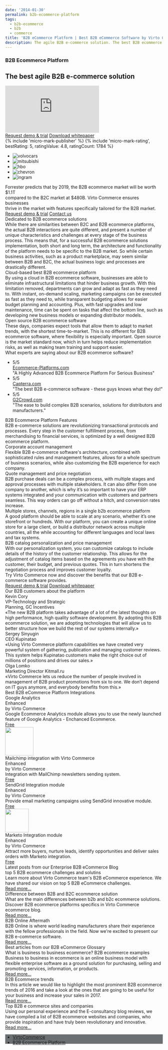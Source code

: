 ```yaml
---
date: '2014-01-30'
permalink: b2b-ecommerce-platform
tags:
  - b2b-ecommerce
  - b2b
  - commerce
title: 'B2B eCommerce Platform | Best B2B eCommerce Software by Virto Commerce'
description: The agile B2B e-commerce solution. The best B2B ecommerce software developers deserve.
---
```

<section itemscope itemtype="http://schema.org/Article">
    <meta itemprop="author" content="Virtocommerce">
    <meta itemprop="datePublished" content="2017-09-06">
    <meta itemprop="dateModified" content="2018-02-22">
    <section class="enterprise" data-name="section">
        <div class="section-inner responsive">
            <div itemprop="mainEntityOfPage">
                <h1 itemprop="headline" class="section-t">B2B Ecommerce Platform</h1>
                <h2 class="section-descr">The best agile B2B e-commerce solution</h2>
            </div>
            <div class="mac">
                <div class="inner">
                    <iframe id="video" src="https://www.youtube.com/embed/22BMH86RQys?ecver=1" allowfullscreen="" frameborder="0"></iframe>
                </div>
            </div>
            <div class="section-actions">
                <a href="/try-now" class="button white fill">Request demo & trial</a>
                <a href="/features/for-business-professionals" class="button white">Download whitepaper</a>
            </div>
        </div>
    </section>
    <div itemprop="articleBody" class="vc-sections-container">
        <!-- <section class="ecommerce" data-name="section">
        <div class="section-inner responsive">
            <div class="cols">
                <div itemprop="mainEntityOfPage" class="col">
                    <div itemprop="headline" class="section-t">B2B Ecommerce Platform</div>
                    <div class="section-descr">The best agile B2B e-commerce solution</div>
                    <div class="section-actions">
                        <a href="/try-now" class="button white fill">Request demo & trial</a>
                        <a href="/features/for-business-professionals" class="button white">Download whitepaper</a>
                    </div>
                </div>
                <div class="col">
                    <div class="mac">
                        <div class="inner">
                            <iframe id="video" src="https://www.youtube.com/embed/22BMH86RQys?ecver=1" allowfullscreen="" frameborder="0"></iframe>
                        </div>
                    </div>
                </div>
            </div>
        </div>
    </section> -->
        {% include 'micro-mark-publisher' %}
        {% include 'micro-mark-rating', bestRating: 5, ratingValue: 4.8, ratingCount: 1784 %}
        <section class="costumers" data-name="section">
            <ul class="list responsive">
                <li class="list-item">
                    <a class="list-link">
                        <img src="assets/images/casestudies/volvocars-logo.jpg" alt="volvocars" class="list-pic">
                    </a>
                </li>
                <li class="list-item">
                    <a class="list-link">
                        <img src="assets/images/casestudies/mitsubishi.png" alt="mitsubishi" class="list-pic">
                    </a>
                </li>
                <li class="list-item">
                    <a class="list-link">
                        <img src="assets/images/casestudies/hbo.png" alt="hbo" class="list-pic">
                    </a>
                </li>
                <li class="list-item">
                    <a class="list-link">
                        <img src="assets/images/casestudies/chevron.jpg" alt="chevron" class="list-pic">
                    </a>
                </li>
                <li class="list-item">
                    <a class="list-link">
                        <img src="assets/images/casestudies/ingram-micro.png" alt="ingram" class="list-pic">
                    </a>
                </li>
            </ul>
        </section>
        <section class="product-descr" data-name="section">
            <div class="section-inner responsive">
                <div class="product-info">
                    <div class="section-descr">
                        Forrester predicts that by 2019, the B2B eсommerce market will be worth $1.1T <br>
                        compared to the B2C market at $480B. Virto Commerce ensures businesses <br>
                        thrive in the market with features specifically tailored for the B2B market.
                    </div>
                    <div class="section-actions">
                        <a href="/try-now" class="button fill">Request demo &amp; trial</a>
                        <a href="/contact-us" class="button striped">Contact us</a>
                    </div>
                </div>
            </div>
        </section>
        <section class="section" data-name="section">
            <div class="section-row responsive">
                <div class="section-cnt">
                    <div class="section-img">
                        <span itemprop="image" itemscope itemtype="https://schema.org/ImageObject">
                            <img itemprop="url contentUrl" class="section-pic" src="assets/images/b2b/ecommerce-solutions.jpg" alt="">
                            <meta itemprop="width" content="300">
                            <meta itemprop="height" content="186">
                        </span>
                    </div>
                    <div class="section-text">
                        <div class="section-t">Dedicated to B2B ecommerce solutions</div>
                        <div class="section-descr">
                            While there are similarities between B2C and B2B ecommerce platforms, the actual B2B interactions are quite different, and present a number of unique characteristics and challenges at every stage of the business process. This means that, for a successful B2B ecommerce solutions implementation, both short and long term, the architecture and functionality of the platform needs to be specific to the B2B market.  So while certain business activities, such as a product marketplace, may seem similar between B2B and B2C, the actual business logic and processes are drastically different.
                        </div>
                    </div>
                </div>
            </div>
            <div class="section-row responsive">
                <div class="section-cnt">
                    <div class="section-text">
                        <div class="section-t">Cloud-based best B2B ecommerce platform</div>
                        <div class="section-descr">
                            By using a cloud in B2B ecommerce software, businesses are able to eliminate infrastructural limitations that hinder business growth. With this limitation removed, departments can grow and adapt as fast as they need to. With instant, on-demand scaling, marketing campaigns can be executed as fast as they need to, while transparent budgeting allows for easier budget planning and accounting.  Plus, with fast upgrades and low maintenance, time can be spent on tasks that affect the bottom line, such as developing new business models or expanding distributor models.
                        </div>
                    </div>
                    <div class="section-img">
                        <img class="section-pic" src="assets/images/b2b/ecommerce-platform.jpg" alt="">
                    </div>
                </div>
            </div>
            <div class="section-row responsive">
                <div class="section-cnt">
                    <div class="section-img">
                        <img class="section-pic" src="assets/images/b2b/ecommerce-software.jpg" alt="">
                    </div>
                    <div class="section-text">
                        <div class="section-t">Open source B2B ecommerce software</div>
                        <div class="section-descr">
                            These days, companies expect tools that allow them to adapt to market trends, with the shortest time-to-market. This is no different for B2B ecommerce software, where flexibility is especially important.  Open source is the market standard now, which in turn helps reduce implementation risks, as well as making team training and support easier.
                        </div>
                    </div>
                </div>
            </div>
        </section>
        <section class="app-blocks-section" data-name="section">
            <div class="section-inner responsive">
                <div class="section-t">What experts are saying about our B2B ecommerce software?</div>
                <ul class="list list-studios three-items">
                    <li class="list-item">
                        <div class="list-inner">
                            <div class="list-body">
                                <div class="list-t">5/5</div>
                                <div class="list-text"><a href="https://ecommerce-platforms.com/articles/virtocommerce-review-highly-advanced-enterprise-ecommerce-platform-serious-business" target="_blank" rel="nofollow">Ecommerce-Platforms.com</a></div>
                                <div class="list-descr">"A Highly Advanced B2B Ecommerce Platform For Serious Business"</div>
                            </div>
                        </div>
                    </li>
                    <li class="list-item">
                        <div class="list-inner">
                            <div class="list-body">
                                <div class="list-t">5/5</div>
                                <div class="list-text"><a href="https://www.capterra.com/p/147200/VirtoCommerce/" target="_blank" rel="nofollow">Capterra.com</a></div>
                                <div class="list-descr">
                                    "The best B2B e-commerce software - these guys knows what they do!"
                                </div>
                            </div>
                        </div>
                    </li>
                    <li class="list-item">
                        <div class="list-inner">
                            <div class="list-body">
                                <div class="list-t">5/5</div>
                                <div class="list-text"><a href="https://www.g2crowd.com/products/virtocommerce/reviews" target="_blank" rel="nofollow">G2Crowd.com</a></div>
                                <div class="list-descr">
                                    "The ease to build complex B2B scenarios, solutions for distributors and manufacturers."
                                </div>
                            </div>
                        </div>
                    </li>
                </ul>
            </div>
        </section>
        <section class="ecommerce-features" data-name="section">
            <div class="section-inner responsive">
                <div class="section-t">B2B Ecommerce Platform Features</div>
                <div class="section-descr">
                    B2B e-commerce solutions are revolutionizing transactional protocols and processes. Every step in the customer
                    fulfillment process, from merchandising to financial services, is optimized by a well designed B2B ecommerce
                    platform.
                </div>
                <div class="section-row">
                    <div class="section-cnt">
                        <div class="section-img">
                            <img src="assets/images/b2b/icon-corporate-acc.png" alt="">
                        </div>
                        <div class="section-text">
                            <div class="section-t">Corporate account management</div>
                            <div class="section-descr">
                                Flexible B2B e-commerce software's architecture, combined with sophisticated rules and management features, allows for a whole spectrum of business scenarios, while also customizing the B2B experience for each company.
                            </div>
                        </div>
                    </div>
                </div>
                <div class="section-row">
                    <div class="section-cnt">
                        <div class="section-text">
                            <div class="section-t">Quote management and price negotiation</div>
                            <div class="section-descr">
                                B2B purchase deals can be a complex process, with multiple stages and approval processes with multiple stakeholders. It can also differ from one company to another, which is why it’s so important to have your ERP systems integrated and your communication with customers and partners seamless. This way orders can go off without a hitch, and conversion rates increase.
                            </div>
                        </div>
                        <div class="section-img">
                            <img src="assets/images/b2b/icon-quote-management.png" alt="">
                        </div>
                    </div>
                </div>
                <div class="section-row">
                    <div class="section-cnt">
                        <div class="section-img">
                            <img src="assets/images/b2b/icon-multiple-stores.png" alt="">
                        </div>
                        <div class="section-text">
                            <div class="section-t">Multiple stores, channels, regions in a single b2b ecommerce platform</div>
                            <div class="section-descr">
                                A good platform should be able to scale at any scenario, whether it’s one storefront or hundreds. With our platform, you can create a unique online store for a large client, or build a distributor network across multiple countries, all the while accounting for different languages and local laws and tax systems.
                            </div>
                        </div>
                    </div>
                </div>
                <div class="section-row">
                    <div class="section-cnt">
                        <div class="section-text">
                            <div class="section-t">B2B catalog personalization and price management</div>
                            <div class="section-descr">
                                With our personalization system, you can customize catalogs to include details of the history of the customer relationship. This allows for the adjustment of catalog items based on the agreements you have with the customer, their budget, and previous quotes. This in turn shortens the negotiation process and improves customer loyalty.
                            </div>
                        </div>
                        <div class="section-img">
                            <img src="assets/images/b2b/icon-catalog.png" alt="">
                        </div>
                    </div>
                </div>
                <div class="mini">
                    Try Virto Commerce now and discover the benefits that our B2B e-commerce software provides.
                </div>
                <div class="section-actions">
                    <a href="/try-now" class="button fill">Request demo & trial</a>
                    <a href="/download-b2b-whitepaper" class="button striped">Download whitepaper</a>
                </div>
            </div>
        </section>
        <section class="b2b-customers" data-name="section">
            <div class="section-inner responsive">
                <div class="section-t">Our B2B customers about the platform</div>
                <div class="cols">
                    <div class="col">
                        <div class="customer-info">
                            <img src="assets/images/b2b/kevin.jpg" alt="" class="customer-pic">
                            <div class="customer-other">
                                <div class="customer-name">Kevin Cory</div>
                                <div class="customer-descr">
                                    VP-Technology and Strategic <br>
                                    Planning, GC Incentives
                                </div>
                            </div>
                        </div>
                        <div class="customer-text">
                            «The new B2B platform takes advantage of a lot of the latest thoughts on high performance, high quality software development. By adopting this B2B ecommerce solution, we are adopting technologies that will allow us to better structure how we build the rest of our systems internally.»
                        </div>
                    </div>
                    <div class="col">
                        <div class="customer-info">
                            <img src="assets/images/b2b/sergey.jpg" alt="" class="customer-pic">
                            <div class="customer-other">
                                <div class="customer-name">Sergey Sinyugin</div>
                                <div class="customer-descr">
                                    CEO Kupinatao
                                </div>
                            </div>
                        </div>
                        <div class="customer-text">
                            «Using Virto Commerce platform capabilities we have created very powerful system of gathering, publication and managing customer reviews. This system helps Kupinatao customers make the right choice out of millions of positions and drives our sales.»
                        </div>
                    </div>
                    <div class="col">
                        <div class="customer-info">
                            <img src="assets/images/b2b/lomko.jpg" alt="" class="customer-pic">
                            <div class="customer-other">
                                <div class="customer-name">Olga Lomko</div>
                                <div class="customer-descr">
                                    Marketing Director Kitmall.ru
                                </div>
                            </div>
                        </div>
                        <div class="customer-text">
                            «Virto Commerce lets us reduce the number of people involved in management of B2B product promotions from six to one. We don’t depend on IT guys anymore, and everybody benefits from this.»
                        </div>
                    </div>
                </div>
            </div>
        </section>
        <section class="app-blocks-section" data-name="section">
            <div class="section-inner responsive">
                <div class="section-t">Best B2B eCommerce Platform Integrations</div>
                <div class="cols">
                    <div class="col">
                        <div class="integration-item">
                            <div class="integration-img">
                                <img src="assets/images/b2b/icon-google.png" alt="">
                            </div>
                            <div class="integration-t">
                                Google Analytics <br>Enhanced
                            </div>
                            <div class="integration-name">
                                by Virto Commerce
                            </div>
                            <div class="integration-descr">
                                Google Ecommerce
                                Analytics module allows
                                you to use the newly launched
                                feature of Google Analytics -
                                Enchanced Ecommerce.
                            </div>
                            <a href="/apps/extensions/google-analytics-enhanced-ecommerce" class="integration-status">Free</a>
                        </div>
                    </div>
                    <div class="col">
                        <div class="integration-item">
                            <div class="integration-img">
                                <img style="height:90px;" src="//vc4prod.blob.core.windows.net/catalog/3f99c499-cd54-4fa7-8ffe-26e9eeae1ca0.png" alt="">
                            </div>
                            <div class="integration-t">
                                Mailchimp integration with Virto Commerce <br>Enhanced
                            </div>
                            <div class="integration-name">
                                by Virto Commerce
                            </div>
                            <div class="integration-descr">
                                Integration with MailChimp
                                newsletters sending system.
                            </div>
                            <a href="/apps/extensions/mailchimp" class="integration-status">Free</a>
                        </div>
                    </div>
                    <div class="col">
                        <div class="integration-item">
                            <div class="integration-img">
                                <img src="assets/images/b2b/icon-sendgrid.png" alt="">
                            </div>
                            <div class="integration-t">
                                SendGrid Integration module <br>Enhanced
                            </div>
                            <div class="integration-name">
                                by Virto Commerce
                            </div>
                            <div class="integration-descr">
                                Provide email
                                marketing campaigns using
                                SendGrid innovative module.
                            </div>
                            <a href="/apps/extensions/sendgrid-email-marketing" class="integration-status">Free</a>
                        </div>
                    </div>
                    <div class="col">
                        <div class="integration-item">
                            <div class="integration-img">
                                <img style="height:75px;" src="//vc4prod.blob.core.windows.net/catalog/FHQ-67784017/NewLogo.jpg" alt="">
                            </div>
                            <div class="integration-t">
                                Marketo Integration module <br>Enhanced
                            </div>
                            <div class="integration-name">
                                by Virto Commerce
                            </div>
                            <div class="integration-descr">
                                Attract more buyers,
                                nurture leads,
                                identify opportunities
                                and deliver sales orders
                                with Marketo integration.
                            </div>
                            <a href="/apps/extensions/marketo-marketing-automation" class="integration-status">Free</a>
                        </div>
                    </div>
                </div>
            </div>
        </section>
        <section class="latest-posts" data-name="section">
            <div class="section-inner responsive">
                <div class="section-t">Latest posts from our Enterprise B2B eCommerce Blog</div>
                <div class="cols">
                    <div class="col">
                        <div class="post-item">
                            <div class="post-img">
                                <img class="post-pic" src="assets/images/blog/b2becommerce.jpg" alt="">
                            </div>
                            <div class="post-t">top 5 B2B ecommerce challenges and solutins</div>
                            <div class="post-descr">
                                Learn more about Virto Commerce team's B2B eCommerce experience. We have shared our vision on top 5 B2B eCommerce challenges.
                            </div>
                            <a href="{{ '/blog/top5-b2b-ecommerce-challenges' | absolute_url }}" class="post-link">Read more...</a>
                        </div>
                    </div>
                    <div class="col">
                        <div class="post-item">
                            <div class="post-img">
                                <img class="post-pic" src="assets/images/blog/b2b-b2c-difference.png" alt="">
                            </div>
                            <div class="post-t">Difference between B2B and B2C ecommerce solution</div>
                            <div class="post-descr">
                                What are the main differences between b2b and b2c ecommerce solutions. Discover B2B ecommerce platforms specifics in Virto Commerce ecommerce blog.
                            </div>
                            <a href="{{ '/blog/difference-between-b2b-and-b2c-ecommerce-solution' | absolute_url }}" class="post-link">Read more...</a>
                        </div>
                    </div>
                    <div class="col">
                        <div class="post-item">
                            <div class="post-img">
                                <img class="post-pic" src="assets/images/blog/B2B-Online-Aftermath.jpg" alt="">
                            </div>
                            <div class="post-t">B2B Online Aftermath</div>
                            <div class="post-descr">
                                B2B Online is where world leading manufacturers share their experience with the fellow professionals in the field. Now we're excited to present our B2B e-commerce software.
                            </div>
                            <a href="{{ '/blog/b2b-online-aftermath' | absolute_url }}" class="post-link">Read more...</a>
                        </div>
                    </div>
                </div>
            </div>
        </section>
        <section class="best-articles-section" data-name="section">
            <div class="section-inner responsive">
                <div class="section-t">Best articles from our B2B eCommerce Glossary</div>
                <div class="cols">
                    <div class="col">
                        <div class="post-item">
                            <div class="post-img">
                                <img class="post-pic" src="assets/images/what-is-b2b-ecommerce.jpg" alt="">
                            </div>
                            <div class="post-t">What is business to business ecommerce? B2B ecommerce examples</div>
                            <div class="post-descr">
                                Business to business in ecommerce is an online business model with flexible enterprise software as a ground solution for purchasing, selling and promoting services, information, or products.
                            </div>
                            <a href="{{ '/glossary/what-is-b2b-ecommerce' | absolute_url }}" class="post-link">Read more...</a>
                        </div>
                    </div>
                    <div class="col">
                        <div class="post-item">
                            <div class="post-img">
                                <img class="post-pic" src="assets/images/blog/top-4-challenges-in-enterprise.jpg" alt="">
                            </div>
                            <div class="post-t">B2B Ecommerce trends</div>
                            <div class="post-descr">
                                In this article we would like to highlight the most prominent B2B ecommerce trends of 2016 and take a look at the ones that are going to be useful for your business and increase your sales in 2017.
                            </div>
                            <a href="{{ '/glossary/b2b-ecommerce-trends' | absolute_url }}" class="post-link">Read more...</a>
                        </div>
                    </div>
                    <div class="col">
                        <div class="post-item">
                            <div class="post-img">
                                <img class="post-pic" src="assets/images/blog/vc-latest-updates.jpg" alt="">
                            </div>
                            <div class="post-t">Top B2B e commerce sites and companies</div>
                            <div class="post-descr">
                                Using our personal experience and the E-consultancy blog reviews, we have compiled a list of B2B ecommerce websites and companies, who provide inspiration and have truly been revolutionary and innovative.
                            </div>
                            <a href="{{ '/glossary/b2b-ecommerce-companies-websites' | absolute_url }}" class="post-link">Read more...</a>
                        </div>
                    </div>
                </div>
            </div>
        </section>
        <section class="best-articles-section" data-name="section" style="background: #6c6f71; height: 30px; padding:0">
            <div class="section-inner responsive">
                <div class="cols">
                    <div class="col">
                        <div class="post-item">
                            <ul class="breadcrumbs-footer">
                                <li><a href="/">VirtoCommerce</a></li>
                                <li><a href="/b2b-ecommerce-platform">B2B Ecommerce Platform</a></li>
                            </ul>
                        </div>
                    </div>
                </div>
            </div>
        </section>
    </div>
</section>
